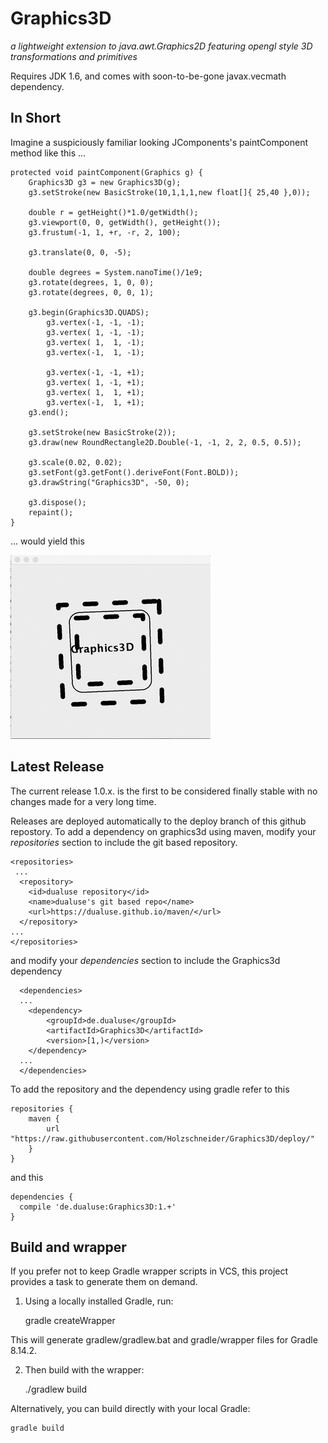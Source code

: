 Graphics3D
==========
*a lightweight extension to java.awt.Graphics2D featuring opengl style 3D transformations and primitives*

Requires JDK 1.6, and comes with soon-to-be-gone javax.vecmath dependency.
 

In Short
--------

Imagine a suspiciously familiar looking JComponents's paintComponent method like this ...

	protected void paintComponent(Graphics g) {
		Graphics3D g3 = new Graphics3D(g);
		g3.setStroke(new BasicStroke(10,1,1,1,new float[]{ 25,40 },0));
		
		double r = getHeight()*1.0/getWidth();
		g3.viewport(0, 0, getWidth(), getHeight());
		g3.frustum(-1, 1, +r, -r, 2, 100);
		
		g3.translate(0, 0, -5);

		double degrees = System.nanoTime()/1e9;
		g3.rotate(degrees, 1, 0, 0);
		g3.rotate(degrees, 0, 0, 1);

		g3.begin(Graphics3D.QUADS);
			g3.vertex(-1, -1, -1);
			g3.vertex( 1, -1, -1);
			g3.vertex( 1,  1, -1);
			g3.vertex(-1,  1, -1);

			g3.vertex(-1, -1, +1);
			g3.vertex( 1, -1, +1);
			g3.vertex( 1,  1, +1);
			g3.vertex(-1,  1, +1);
		g3.end();
		
		g3.setStroke(new BasicStroke(2));		
		g3.draw(new RoundRectangle2D.Double(-1, -1, 2, 2, 0.5, 0.5));
		
		g3.scale(0.02, 0.02);
		g3.setFont(g3.getFont().deriveFont(Font.BOLD));
		g3.drawString("Graphics3D", -50, 0);
		
		g3.dispose();
		repaint();
	}
		
... would yield this  

<img src="doc/demo.gif" />


Latest Release
-------

The current release 1.0.x. is the first to be considered finally stable with no changes made for a very long time.

Releases are deployed automatically to the deploy branch of this github repostory. 
To add a dependency on graphics3d using maven, modify your *repositories* section to include the git based repository.

	<repositories>
	 ...
	  <repository>
	    <id>dualuse repository</id>
	    <name>dualuse's git based repo</name>
	    <url>https://dualuse.github.io/maven/</url>
	  </repository>
	...
	</repositories>
	
and modify your *dependencies* section to include the Graphics3d dependency
 
	  <dependencies>
	  ...
	  	<dependency>
	  		<groupId>de.dualuse</groupId>
	  		<artifactId>Graphics3D</artifactId>
	  		<version>[1,)</version>
	  	</dependency>
	  ...
	  </dependencies>


To add the repository and the dependency using gradle refer to this

	repositories {
	    maven {
	        url "https://raw.githubusercontent.com/Holzschneider/Graphics3D/deploy/"
	    }
	}

and this

	dependencies {
	  compile 'de.dualuse:Graphics3D:1.+'
	}






Build and wrapper
-----------------
If you prefer not to keep Gradle wrapper scripts in VCS, this project provides a task to generate them on demand.

1) Using a locally installed Gradle, run:

    gradle createWrapper

This will generate gradlew/gradlew.bat and gradle/wrapper files for Gradle 8.14.2.

2) Then build with the wrapper:

    ./gradlew build

Alternatively, you can build directly with your local Gradle:

    gradle build


